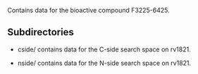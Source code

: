 Contains data for the bioactive compound F3225-6425.

## Subdirectories

- cside/ contains data for the C-side search space on rv1821.

- nside/ contains data for the N-side search space on rv1821.

